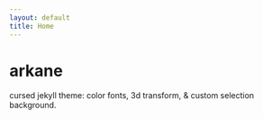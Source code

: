 ```yaml
---
layout: default
title: Home
---
```


# arkane

cursed jekyll theme: color fonts, 3d transform, & custom selection background.
